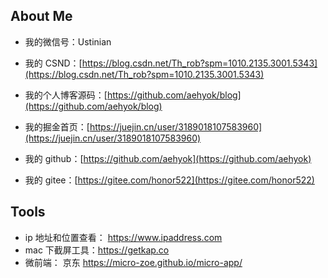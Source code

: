 ## About Me

- 我的微信号：Ustinian

- 我的 CSND：[https://blog.csdn.net/Th_rob?spm=1010.2135.3001.5343](https://blog.csdn.net/Th_rob?spm=1010.2135.3001.5343)

- 我的个人博客源码：[https://github.com/aehyok/blog](https://github.com/aehyok/blog)

- 我的掘金首页：[https://juejin.cn/user/3189018107583960](https://juejin.cn/user/3189018107583960)

- 我的 github：[https://github.com/aehyok](https://github.com/aehyok)

- 我的 gitee：[https://gitee.com/honor522](https://gitee.com/honor522)

## Tools

- ip 地址和位置查看： https://www.ipaddress.com
- mac 下截屏工具：https://getkap.co
- 微前端： 京东 https://micro-zoe.github.io/micro-app/
